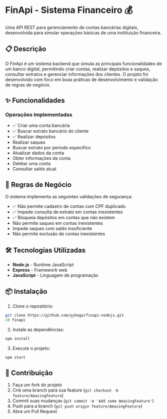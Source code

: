 # FinApi - Sistema Financeiro 💰

Uma API REST para gerenciamento de contas bancárias digitais, desenvolvida para simular operações básicas de uma instituição financeira.

## 📋 Descrição

O FinApi é um sistema backend que simula as principais funcionalidades de um banco digital, permitindo criar contas, realizar depósitos e saques, consultar extratos e gerenciar informações dos clientes. O projeto foi desenvolvido com foco em boas práticas de desenvolvimento e validação de regras de negócio.

## ✨ Funcionalidades

### Operações Implementadas
- ✅ Criar uma conta bancária
- ✅ Buscar extrato bancário do cliente
- ✅ Realizar depósitos
-  Realizar saques
-  Buscar extrato por período específico
-  Atualizar dados da conta
-  Obter informações da conta
-  Deletar uma conta
-  Consultar saldo atual

## 🔐 Regras de Negócio

O sistema implementa as seguintes validações de segurança:

- ✅ Não permite cadastro de contas com CPF duplicado
- ✅ Impede consulta de extrato em contas inexistentes
- ✅ Bloqueia depósitos em contas que não existem
-  Não permite saques em contas inexistentes
-  Impede saques com saldo insuficiente
-  Não permite exclusão de contas inexistentes

## 🛠️ Tecnologias Utilizadas

- **Node.js** - Runtime JavaScript
- **Express** - Framework web
- **JavaScript** - Linguagem de programação

## 📦 Instalação

1. Clone o repositório:
```bash
git clone https://github.com/yyhago/finapi-nodejs.git
cd finapi
```

2. Instale as dependências:
```bash
npm install
```

3. Execute o projeto:
```bash
npm start
```


## 🤝 Contribuição

1. Faça um fork do projeto
2. Crie uma branch para sua feature (`git checkout -b feature/AmazingFeature`)
3. Commit suas mudanças (`git commit -m 'Add some AmazingFeature'`)
4. Push para a branch (`git push origin feature/AmazingFeature`)
5. Abra um Pull Request
